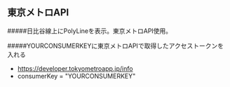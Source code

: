 ## 東京メトロAPI
#####日比谷線上にPolyLineを表示。東京メトロAPI使用。

#####YOURCONSUMERKEYに東京メトロAPIで取得したアクセストークンを入れる
  - https://developer.tokyometroapp.jp/info
  - consumerKey = "YOURCONSUMERKEY"
